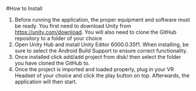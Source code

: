 #How to Install
1. Before running the application, the proper equipment and software must be ready. You first need to download Unity from https://unity.com/download. You will also need to clone the GitHub repository to a folder of your choice
2. Open Unity Hub and install Unity Editor 6000.0.35f1. When installing, be sure to select the Android Build Support to ensure correct functionality.
3. Once installed click add/add project from disk/ then select the folder you have cloned the GitHub to.
4. Once the project is imported and loaded properly, plug in your VR Headset of your choice and click the play button on top. Afterwards, the application will then start. 
